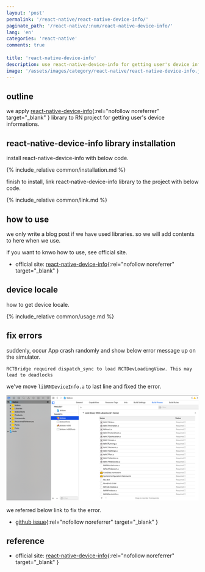 ```yaml
---
layout: 'post'
permalink: '/react-native/react-native-device-info/'
paginate_path: '/react-native/:num/react-native-device-info/'
lang: 'en'
categories: 'react-native'
comments: true

title: 'react-native-device-info'
description: use react-native-device-info for getting user's device informations.
image: '/assets/images/category/react-native/react-native-device-info.jpg'
---
```



## outline
we apply [react-native-device-info](https://github.com/rebeccahughes/react-native-device-info){:rel="nofollow noreferrer" target="_blank" } library to RN project for getting user's device informations.

## react-native-device-info library installation
install react-native-device-info with below code.

{% include_relative common/installation.md %}

finish to install, link react-native-device-info library to the project with below code.

{% include_relative common/link.md %}

## how to use
we only write a blog post if we have used libraries. so we will add contents to here when we use.

if you want to knwo how to use, see official site.
- official site: [react-native-device-info](https://github.com/rebeccahughes/react-native-device-info){:rel="nofollow noreferrer" target="_blank" }

## device locale
how to get device locale.

{% include_relative common/usage.md %}

## fix errors
suddenly, occur App crash randomly and show below error message up on the simulator.

```
RCTBridge required dispatch_sync to load RCTDevLoadingView. This may lead to deadlocks
```

we've move ```libRNDeviceInfo.a``` to last line and fixed the error.

![RCTBridge required dispatch_sync to load RCTDevLoadingView. error](/assets/images/category/react-native/react-native-device-info/error.png)

we referred below link to fix the error.

- [github issue](https://github.com/rebeccahughes/react-native-device-info/issues/260#issuecomment-366835600){:rel="nofollow noreferrer" target="_blank" }

## reference
- official site: [react-native-device-info](https://github.com/rebeccahughes/react-native-device-info){:rel="nofollow noreferrer" target="_blank" }